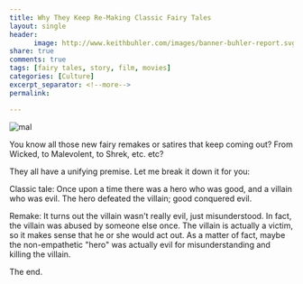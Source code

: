 ```yaml
---
title: Why They Keep Re-Making Classic Fairy Tales
layout: single
header:
      image: http://www.keithbuhler.com/images/banner-buhler-report.svg
share: true
comments: true
tags: [fairy tales, story, film, movies]
categories: [Culture]
excerpt_separator: <!--more-->
permalink: 

---
```


![mal](https://39uhx2trii4zt1im-zippykid.netdna-ssl.com/wp-content/uploads/2014/06/Maleficent-28201429-59.jpg)

You know all those new fairy remakes or satires that keep coming out? From Wicked, to Malevolent, to Shrek, etc. etc? 

They all have a unifying premise. Let me break it down it for you: 

Classic tale: Once upon a time there was a hero who was good, and a villain who was evil. The hero defeated the villain; good conquered evil. 

Remake: It turns out the villain wasn't really evil, just misunderstood. In fact, the villain was abused by someone else once. The villain is actually a victim, so it makes sense that he or she would act out. As a matter of fact, maybe the non-empathetic "hero" was actually evil for misunderstanding and killing the villain.

The end.